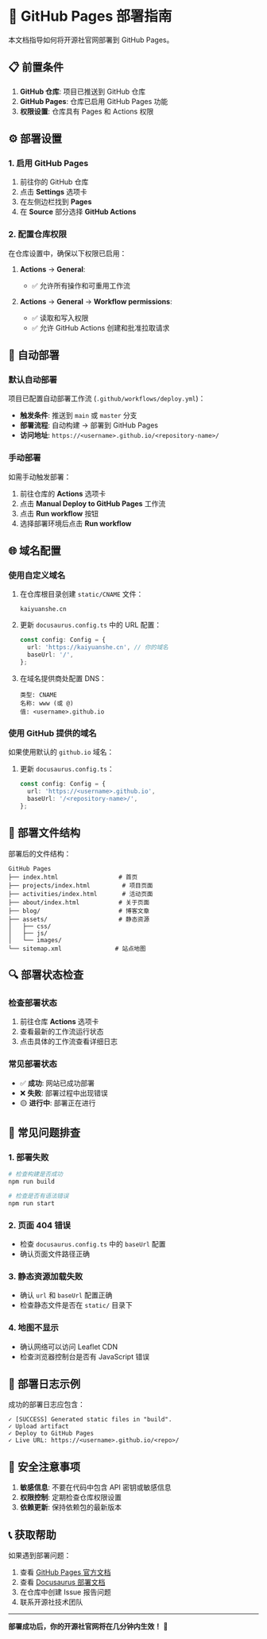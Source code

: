 # 🚀 GitHub Pages 部署指南

本文档指导如何将开源社官网部署到 GitHub Pages。

## 📋 前置条件

1. **GitHub 仓库**: 项目已推送到 GitHub 仓库
2. **GitHub Pages**: 仓库已启用 GitHub Pages 功能
3. **权限设置**: 仓库具有 Pages 和 Actions 权限

## ⚙️ 部署设置

### 1. 启用 GitHub Pages

1. 前往你的 GitHub 仓库
2. 点击 **Settings** 选项卡
3. 在左侧边栏找到 **Pages**
4. 在 **Source** 部分选择 **GitHub Actions**

### 2. 配置仓库权限

在仓库设置中，确保以下权限已启用：

1. **Actions** → **General**:
   - ✅ 允许所有操作和可重用工作流
   
2. **Actions** → **General** → **Workflow permissions**:
   - ✅ 读取和写入权限
   - ✅ 允许 GitHub Actions 创建和批准拉取请求

## 🔄 自动部署

### 默认自动部署
项目已配置自动部署工作流 (`.github/workflows/deploy.yml`)：

- **触发条件**: 推送到 `main` 或 `master` 分支
- **部署流程**: 自动构建 → 部署到 GitHub Pages
- **访问地址**: `https://<username>.github.io/<repository-name>/`

### 手动部署 
如需手动触发部署：

1. 前往仓库的 **Actions** 选项卡
2. 点击 **Manual Deploy to GitHub Pages** 工作流
3. 点击 **Run workflow** 按钮
4. 选择部署环境后点击 **Run workflow**

## 🌐 域名配置

### 使用自定义域名

1. 在仓库根目录创建 `static/CNAME` 文件：
   ```
   kaiyuanshe.cn
   ```

2. 更新 `docusaurus.config.ts` 中的 URL 配置：
   ```typescript
   const config: Config = {
     url: 'https://kaiyuanshe.cn', // 你的域名
     baseUrl: '/',
   };
   ```

3. 在域名提供商处配置 DNS：
   ```
   类型: CNAME
   名称: www (或 @)
   值: <username>.github.io
   ```

### 使用 GitHub 提供的域名

如果使用默认的 `github.io` 域名：

1. 更新 `docusaurus.config.ts`：
   ```typescript
   const config: Config = {
     url: 'https://<username>.github.io',
     baseUrl: '/<repository-name>/',
   };
   ```

## 📁 部署文件结构

部署后的文件结构：
```
GitHub Pages
├── index.html                 # 首页
├── projects/index.html         # 项目页面
├── activities/index.html       # 活动页面  
├── about/index.html           # 关于页面
├── blog/                      # 博客文章
├── assets/                    # 静态资源
│   ├── css/
│   ├── js/
│   └── images/
└── sitemap.xml               # 站点地图
```

## 🔍 部署状态检查

### 检查部署状态
1. 前往仓库 **Actions** 选项卡
2. 查看最新的工作流运行状态
3. 点击具体的工作流查看详细日志

### 常见部署状态
- ✅ **成功**: 网站已成功部署
- ❌ **失败**: 部署过程中出现错误  
- 🟡 **进行中**: 部署正在进行

## 🐛 常见问题排查

### 1. 部署失败
```bash
# 检查构建是否成功
npm run build

# 检查是否有语法错误
npm run start
```

### 2. 页面 404 错误
- 检查 `docusaurus.config.ts` 中的 `baseUrl` 配置
- 确认页面文件路径正确

### 3. 静态资源加载失败
- 确认 `url` 和 `baseUrl` 配置正确
- 检查静态文件是否在 `static/` 目录下

### 4. 地图不显示
- 确认网络可以访问 Leaflet CDN
- 检查浏览器控制台是否有 JavaScript 错误

## 📝 部署日志示例

成功的部署日志应包含：
```
✓ [SUCCESS] Generated static files in "build".
✓ Upload artifact
✓ Deploy to GitHub Pages
✓ Live URL: https://<username>.github.io/<repo>/
```

## 🚨 安全注意事项

1. **敏感信息**: 不要在代码中包含 API 密钥或敏感信息
2. **权限控制**: 定期检查仓库权限设置
3. **依赖更新**: 保持依赖包的最新版本

## 📞 获取帮助

如果遇到部署问题：

1. 查看 [GitHub Pages 官方文档](https://docs.github.com/pages)
2. 查看 [Docusaurus 部署文档](https://docusaurus.io/docs/deployment)
3. 在仓库中创建 Issue 报告问题
4. 联系开源社技术团队

---

**部署成功后，你的开源社官网将在几分钟内生效！** 🎉